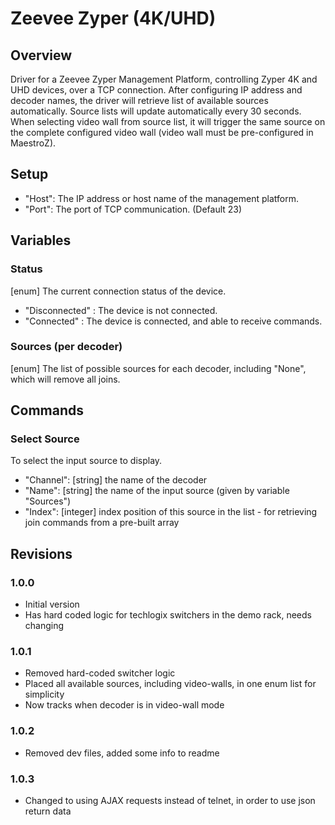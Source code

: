 # Zeevee Zyper (4K/UHD)

## Overview

Driver for a Zeevee Zyper Management Platform, controlling Zyper 4K and UHD devices, over a TCP connection.
After configuring IP address and decoder names, the driver will retrieve list of available sources automatically. Source lists will update automatically every 30 seconds.
When selecting video wall from source list, it will trigger the same source on the complete configured video wall (video wall must be pre-configured in MaestroZ).


## Setup

  - "Host": The IP address or host name of the management platform.
  - "Port": The port of TCP communication. (Default 23)

## Variables

### Status

[enum] The current connection status of the device.
  - "Disconnected" : The device is not connected.
  - "Connected" : The device is connected, and able to receive commands.

### Sources (per decoder)

[enum] The list of possible sources for each decoder, including "None", which will remove all joins.

## Commands

### Select Source
To select the input source to display.
  - "Channel": [string] the name of the decoder
  - "Name": [string] the name of the input source (given by variable "Sources")
  - "Index": [integer] index position of this source in the list - for retrieving join commands from a pre-built array

## Revisions

### 1.0.0
  - Initial version
  - Has hard coded logic for techlogix switchers in the demo rack, needs changing

### 1.0.1
  - Removed hard-coded switcher logic
  - Placed all available sources, including video-walls, in one enum list for simplicity
  - Now tracks when decoder is in video-wall mode

### 1.0.2
  - Removed dev files, added some info to readme

### 1.0.3
  - Changed to using AJAX requests instead of telnet, in order to use json return data